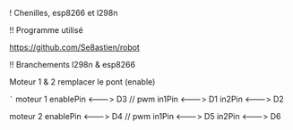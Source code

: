 ! Chenilles, esp8266 et l298n

!! Programme utilisé

https://github.com/Se8astien/robot

!! Branchements l298n & esp8266

Moteur 1 & 2 remplacer le pont (enable) 

`̀ `
moteur 1 
enablePin  <---> D3 // pwm
in1Pin     <---> D1
in2Pin     <---> D2

moteur 2
enablePin  <---> D4 // pwm
in1Pin     <---> D5
in2Pin     <---> D6

